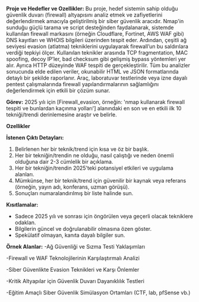 **Proje ve Hedefler ve Ozellikler:** Bu proje, hedef sistemin sahip olduğu güvenlik duvarı (firewall) altyapısını analiz etmek ve zafiyetlerini değerlendirmek amacıyla geliştirilmiş bir siber güvenlik aracıdır. Nmap'in sunduğu güçlü tarama ve script desteğinden faydalanarak, sistemde kullanılan firewall markasını (örneğin Cloudflare, Fortinet, AWS WAF gibi) DNS kayıtları ve WHOIS bilgileri üzerinden tespit eder. Ardından, çeşitli ağ seviyesi evasion (atlatma) tekniklerini uygulayarak firewall’un bu saldırılara verdiği tepkiyi ölçer. Kullanılan teknikler arasında TCP fragmentation, MAC spoofing, decoy IP’ler, bad checksum gibi gelişmiş bypass yöntemleri yer alır. Ayrıca HTTP düzeyinde WAF tespiti de gerçekleştirilir. Tüm bu analizler sonucunda elde edilen veriler, okunabilir HTML ve JSON formatlarında detaylı bir şekilde raporlanır. Araç, laboratuvar testlerinde veya izne dayalı pentest çalışmalarında firewall yapılandırmalarının sağlamlığını değerlendirmek için etkili bir çözüm sunar. 


**Görev:** 2025 yılı için [Firewall_evasion, örneğin: 'nmap kullanarak firewall tespiti ve bunlardan kaçınma yolları'] alanındaki en son ve en etkili ilk 10 tekniği/trendi derinlemesine araştır ve belirle. 

**Ozellikler** 

**İstenen Çıktı Detayları:** 
1. Belirlenen her bir teknik/trend için kısa ve öz bir başlık.
2. Her bir tekniğin/trendin ne olduğu, nasıl çalıştığı ve neden önemli olduğuna dair 2-3 cümlelik bir açıklama.
3. Her bir tekniğin/trendin 2025'teki potansiyel etkileri ve uygulama alanları.
4. Mümkünse, her bir teknik/trend için güvenilir bir kaynak veya referans (örneğin, yayın adı, konferans, uzman görüşü).
5. Sonuçları numaralandırılmış bir liste halinde sun. 

**Kısıtlamalar:** 
- Sadece 2025 yılı ve sonrası için öngörülen veya geçerli olacak tekniklere odaklan. 
- Bilgilerin güncel ve doğrulanabilir olmasına özen göster. 
- Spekülatif olmayan, kanıta dayalı bilgiler sun.

**Örnek Alanlar:** 
   -Ağ Güvenliği ve Sızma Testi Yaklaşımları

   -Firewall ve WAF Teknolojilerinin Karşılaştırmalı Analizi

   -Siber Güvenlikte Evasion Teknikleri ve Karşı Önlemler

   -Kritik Altyapılar için Güvenlik Duvarı Dayanıklılık Testleri

   -Eğitim Amaçlı Siber Güvenlik Simülasyon Ortamları (CTF, lab, pfSense vb.)
